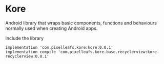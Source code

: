 # Kore
Android library that wraps basic components, functions and behaviours normally used when creating Android apps.

Include the library

 ```
 implementation 'com.pixelleafs.kore:kore:0.0.1'
 implementation compile 'com.pixelleafs.kore.base.recyclerview:kore-recyclerview:0.0.1'
 ```
